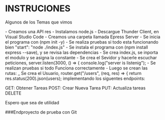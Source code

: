 #  INSTRUCIONES 
<P>
Algunos de los Temas que vimos
</P>
- Creamos una API res
- Instalamos node.js
- Descargue Thunder Client, en Visual Studio Code
- Creamos una carpeta llamada Epress Server
- Se inicia el programa con (npm init -y)
- Se realiza pruebas si todo esta funcionando bien "start": "node ./index.js"
- Se instala el programa con (npm install express --save), y se revisa las dependencias
- Se crea index.js, se inporta el modulo y se asigna la constante
- Se crea el Sevidor y hacerle escuchar peticiones, 
   server.listen(3000, () => {
    console.log("server is listenig");
- Se realizan pruebas si todo Funciona correctamente
- Luego se crean las rutas:
_ Se crea el Usuario, router.get("/users", (req, res) => {
    return res.status(200).json(users);
implementando los siguentes endpoints:

GET: Obtener Tareas
POST: Crear Nueva Tarea
PUT: Actualiza tareas
DELETE

<P>
Espero que sea de utilidad
</P>
###Endproyecto de prueba con Git
